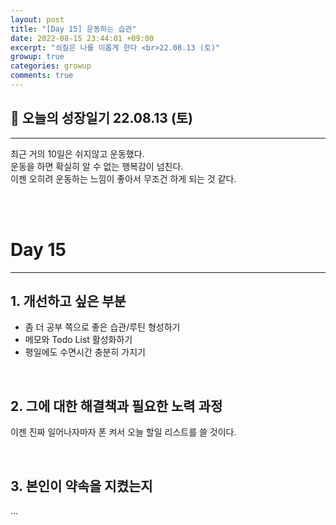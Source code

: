 ```yaml
---
layout: post
title: "[Day 15] 운동하는 습관"
date: 2022-08-15 23:44:01 +09:00
excerpt: "쇠질은 나를 이롭게 한다 <br>22.08.13 (토)"
growup: true
categories: growup
comments: true
---
```

## 📒 오늘의 성장일기 22.08.13 (토)
---------------------------

<!-- <figure>
    <a href="/assets/img/grow/2022-07-31/weekend.jpg"><img src="/assets/img/grow/2022-07-31/weekend.jpg"></a>    
    <figcaption style="text-align:center">또 분실했다</figcaption>
</figure> -->

최근 거의 10일은 쉬지않고 운동했다.  
운동을 하면 확실히 알 수 없는 행복감이 넘친다.  
이젠 오히려 운동하는 느낌이 좋아서 무조건 하게 되는 것 같다.  

<br>
<br>

# Day 15
---
## 1. 개선하고 싶은 부분
- 좀 더 공부 쪽으로 좋은 습관/루틴 형성하기
- 메모와 Todo List 활성화하기
- 평일에도 수면시간 충분히 가지기

<br>

## 2. 그에 대한 해결책과 필요한 노력 과정
이젠 진짜 일어나자마자 폰 켜서 오늘 할일 리스트를 쓸 것이다.  


<br>

## 3. 본인이 약속을 지켰는지
...

<br>
<br>
<br>

[jekyll-docs]: https://jekyllrb.com/docs/home
[jekyll-gh]:   https://github.com/jekyll/jekyll
[jekyll-talk]: https://talk.jekyllrb.com/

